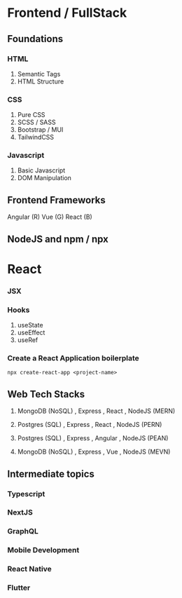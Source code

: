 # Frontend / FullStack

## Foundations

### HTML
1. Semantic Tags
2. HTML Structure

### CSS
1. Pure CSS
2. SCSS / SASS
3. Bootstrap / MUI
4. TailwindCSS

### Javascript
1. Basic Javascript
2. DOM Manipulation

## Frontend Frameworks
Angular (R)
Vue (G)
React (B)
   
## NodeJS and npm / npx

# React

### JSX
### Hooks
 1. useState
 2. useEffect
 3. useRef

### Create a React Application boilerplate

` npx create-react-app <project-name> `

## Web Tech Stacks
1. MongoDB (NoSQL)
   , Express
   , React
   , NodeJS (MERN)

2. Postgres (SQL)
   , Express
   , React
   , NodeJS  (PERN)
   
3. Postgres (SQL)
   , Express
   , Angular
   , NodeJS (PEAN)
   
4. MongoDB (NoSQL)
   , Express
   , Vue
   , NodeJS (MEVN)


## Intermediate topics

### Typescript
### NextJS
### GraphQL

### Mobile Development

### React Native
### Flutter
